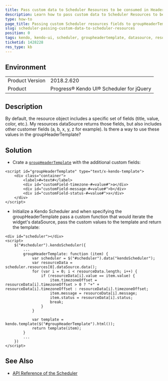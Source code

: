 ```yaml
---
title: Pass custom data to Scheduler Resources to be consumed in HeaderTemplate
description: Learn how to pass custom data to Scheduler Resources to be consumed in HeaderTemplate
type: how-to
page_title: Passing custom Scheduler resources fields to groupHeaderTemplate
slug: scheduler-passing-custom-data-to-scheduler-resources
position: 0
tags: kendo, kendo-ui, scheduler, groupheadertemplate, datasource, resources
ticketid: 1428228
res_type: kb
---
```


## Environment
<table>
	<tbody>
		<tr>
			<td>Product Version</td>
			<td>2018.2.620</td>
		</tr>
		<tr>
			<td>Product</td>
			<td>Progress® Kendo UI® Scheduler for jQuery</td>
		</tr>
	</tbody>
</table>


## Description
By default, the resource object includes a specific set of fields (title, value, color, etc.). My resources dataSource returns those fields, but also includes other customer fields (a, b, x, y, z for example). Is there a way to use these values in the groupHeaderTemplate? 

## Solution
* Crate a [`groupHeaderTemplate`](https://docs.telerik.com/kendo-ui/api/javascript/ui/scheduler/configuration/group#groupheadertemplate) with the additional custom fields:

```
<script id="groupHeaderTemplate" type="text/x-kendo-template">
    <div class="container">
        <label>#=text#</label>
        <div id="customField-timezone-#=value#">a</div>
        <div id="customField-message-#=value#">b</div>
        <div id="customField-status-#=value#">x</div>
    </div>
</script>
``` 

* Initialize a Kendo Scheduler and when specifying the  groupHeaderTemplate pass a custom function that would iterate the widget's dataSource, pass the custom values to the template and return the template:
```
<div id="scheduler"></div>
<script>
    $("#scheduler").kendoScheduler({
        ...
        groupHeaderTemplate: function (item) {
            var scheduler = $("#scheduler").data("kendoScheduler");
            var resourceData = scheduler.resources[0].dataSource.data();
            for (var i = 0; i < resourceData.length; i++) {
                if (resourceData[i].value == item.value) {
                    item.timezoneOffset = resourceData[i].timezoneOffset > 0 ? "+" + resourceData[i].timezoneOffset : resourceData[i].timezoneOffset;
                    item.message = resourceData[i].message;
                    item.status = resourceData[i].status;
                    break;
                }
            }

            var template = kendo.template($("#groupHeaderTemplate").html());
            return template(item);
        }
        ...
    })
</script>
``` 

## See Also

* [API Reference of the Scheduler](https://docs.telerik.com/kendo-ui/api/javascript/ui/scheduler)
